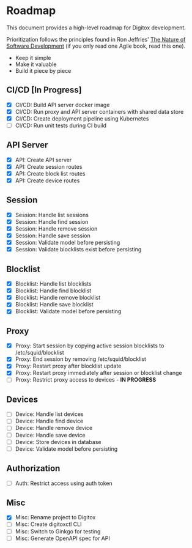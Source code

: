 # Roadmap

This document provides a high-level roadmap for Digitox development.

Prioritization follows the principles found in Ron Jeffries' [The Nature of Software Development](https://www.amazon.com/gp/product/1941222374/ref=as_li_tl?ie=UTF8&camp=1789&creative=9325&creativeASIN=1941222374&linkCode=as2&tag=github-jonathanfoster-digitox-20&linkId=eb959b758bf93091a58f633b92397024) (if you only read one Agile book, read this one).

* Keep it simple
* Make it valuable
* Build it piece by piece

## CI/CD [In Progress]

* [X] CI/CD: Build API server docker image
* [X] CI/CD: Run proxy and API server containers with shared data store
* [X] CI/CD: Create deployment pipeline using Kubernetes
* [ ] CI/CD: Run unit tests during CI build

## API Server

* [X] API: Create API server
* [X] API: Create session routes
* [X] API: Create block list routes
* [X] API: Create device routes

## Session

* [X] Session: Handle list sessions
* [X] Session: Handle find session
* [X] Session: Handle remove session
* [X] Session: Handle save session
* [X] Session: Validate model before persisting
* [X] Session: Validate blocklists exist before persisting

## Blocklist

* [X] Blocklist: Handle list blocklists
* [X] Blocklist: Handle find blocklist
* [X] Blocklist: Handle remove blocklist
* [X] Blocklist: Handle save blocklist
* [X] Blocklist: Validate model before persisting

## Proxy

* [X] Proxy: Start session by copying active session blocklists to /etc/squid/blocklist
* [X] Proxy: End session by removing /etc/squid/blocklist
* [X] Proxy: Restart proxy after blocklist update
* [X] Proxy: Restart proxy immediately after session or blocklist change
* [ ] Proxy: Restrict proxy access to devices - **IN PROGRESS**

## Devices

* [ ] Device: Handle list devices
* [ ] Device: Handle find device
* [ ] Device: Handle remove device
* [ ] Device: Handle save device
* [ ] Device: Store devices in database
* [ ] Device: Validate model before persisting

## Authorization

* [ ] Auth: Restrict access using auth token

## Misc

* [X] Misc: Rename project to Digitox
* [ ] Misc: Create digitoxctl CLI
* [ ] Misc: Switch to Ginkgo for testing
* [ ] Misc: Generate OpenAPI spec for API
